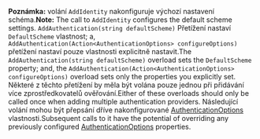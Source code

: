 <span data-ttu-id="01e53-101">**Poznámka:** volání `AddIdentity` nakonfiguruje výchozí nastavení schéma.</span><span class="sxs-lookup"><span data-stu-id="01e53-101">**Note:** The call to `AddIdentity` configures the default scheme settings.</span></span> <span data-ttu-id="01e53-102">`AddAuthentication(string defaultScheme)` Přetížení nastaví `DefaultScheme` vlastnost; a, `AddAuthentication(Action<AuthenticationOptions> configureOptions)` přetížení nastaví pouze vlastnosti explicitně nastavit.</span><span class="sxs-lookup"><span data-stu-id="01e53-102">The `AddAuthentication(string defaultScheme)` overload sets the `DefaultScheme` property; and, the `AddAuthentication(Action<AuthenticationOptions> configureOptions)` overload sets only the properties you explicitly set.</span></span> <span data-ttu-id="01e53-103">Některé z těchto přetížení by měla být volána pouze jednou při přidávání více zprostředkovatelů ověřování.</span><span class="sxs-lookup"><span data-stu-id="01e53-103">Either of these overloads should only be called once when adding multiple authentication providers.</span></span> <span data-ttu-id="01e53-104">Následující volání mohou být přepsání dříve nakonfigurované [AuthenticationOptions](/dotnet/api/microsoft.aspnetcore.builder.authenticationoptions) vlastnosti.</span><span class="sxs-lookup"><span data-stu-id="01e53-104">Subsequent calls to it have the potential of overriding any previously configured [AuthenticationOptions](/dotnet/api/microsoft.aspnetcore.builder.authenticationoptions) properties.</span></span>